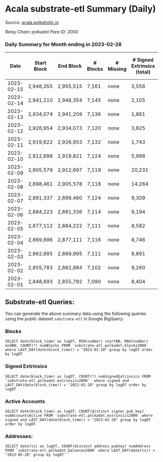 # Acala substrate-etl Summary (Daily)

_Source_: [acala.polkaholic.io](https://acala.polkaholic.io)

*Relay Chain*: polkadot
*Para ID*: 2000



### Daily Summary for Month ending in 2023-02-28


| Date | Start Block | End Block | # Blocks | # Missing | # Signed Extrinsics (total) | # Active Accounts | # Addresses with Balances | # Events | # Transfers | # XCM Transfers In | # XCM Transfers Out |
| ---- | ----------- | --------- | -------- | --------- | --------------------------- | ----------------- | ------------------------- | -------- | ----------- | ------------------ | ------------------- |
| 2023-02-15 | 2,948,355 | 2,955,515 | 7,161 | none  | 3,558 | 531 | 157,413 | 69,895 | 3,192 ($1,108,999.77) |   |   |
| 2023-02-14 | 2,941,210 | 2,948,354 | 7,145 | none  | 2,105 | 403 |  | 60,003 | 1,849 ($671,093.32) |   |   |
| 2023-02-13 | 2,934,074 | 2,941,209 | 7,136 | none  | 1,861 | 415 |  | 58,184 | 1,705 ($635,025.23) |   |   |
| 2023-02-12 | 2,926,954 | 2,934,073 | 7,120 | none  | 3,625 | 453 | 157,338 | 70,711 | 3,465 ($523,629.19) | 120 ($261,432.17) | 90 ($257,118.35) |
| 2023-02-11 | 2,919,822 | 2,926,953 | 7,132 | none  | 1,743 | 405 | 157,309 | 56,918 | 1,470 ($1,265,223.79) | 98 ($143,459.01) | 89 ($122,987.85) |
| 2023-02-10 | 2,912,698 | 2,919,821 | 7,124 | none  | 5,998 | 531 | 157,265 | 81,061 | 2,758 ($556,568.44) | 101 ($72,610.08) | 111 ($155,484.63) |
| 2023-02-09 | 2,905,579 | 2,912,697 | 7,119 | none  | 20,231 | 10,221 | 157,226 | 176,240 | 13,351 ($1,956,158.89) | 242 ($132,449.58) | 252 ($290,249.83) |
| 2023-02-08 | 2,898,461 | 2,905,578 | 7,118 | none  | 14,264 | 1,251 | 166,618 | 130,939 | 6,727 ($15,652,559.20) |   |   |
| 2023-02-07 | 2,891,337 | 2,898,460 | 7,124 | none  | 9,309 | 566 | 167,225 | 98,005 | 2,470 ($1,142,231.54) |   |   |
| 2023-02-06 | 2,884,223 | 2,891,336 | 7,114 | none  | 9,194 | 1,048 | 161,099 | 95,363 | 2,143 ($602,734.27) |   |   |
| 2023-02-05 | 2,877,112 | 2,884,222 | 7,111 | none  | 8,582 | 427 | 167,782 | 92,057 | 1,836 ($510,673.32) |   |   |
| 2023-02-04 | 2,869,996 | 2,877,111 | 7,116 | none  | 8,746 | 495 | 167,752 | 92,877 | 1,975 ($901,417.49) | 84 ($51,873.09) | 118 ($70,021.66) |
| 2023-02-03 | 2,862,885 | 2,869,995 | 7,111 | none  | 8,891 | 530 | 167,709 | 94,507 | 2,183 ($1,382,961.23) | 139 ($137,621.57) | 154 ($132,361.58) |
| 2023-02-02 | 2,855,783 | 2,862,884 | 7,102 | none  | 9,260 | 788 | 167,673 | 96,923 | 2,562 ($1,468,627.52) | 86 ($50,770.26) | 147 ($166,053.17) |
| 2023-02-01 | 2,848,693 | 2,855,782 | 7,090 | none  | 8,404 | 458 | 167,618 | 89,967 | 1,535 ($500,345.03) | 72 ($38,386.13) | 99 ($127,620.76) |

## Substrate-etl Queries:
You can generate the above summary data using the following queries using the public dataset `substrate-etl` in Google BigQuery:


### Blocks
```
SELECT date(block_time) as logDT, MIN(number) startBN, MAX(number) endBN, COUNT(*) numBlocks FROM `substrate-etl.polkadot.blocks2000`  where LAST_DAY(date(block_time)) = "2023-02-28" group by logDT order by logDT
```


### Signed Extrinsics
```
SELECT date(block_time) as logDT, COUNT(*) numSignedExtrinsics FROM `substrate-etl.polkadot.extrinsics2000`  where signed and LAST_DAY(date(block_time)) = "2023-02-28" group by logDT order by logDT
```


### Active Accounts
```
SELECT date(block_time) as logDT, COUNT(distinct signer_pub_key) numAccountsActive FROM `substrate-etl.polkadot.extrinsics2000` where signed and LAST_DAY(date(block_time)) = "2023-02-28" group by logDT order by logDT
```


### Addresses:
```
SELECT date(ts) as logDT, COUNT(distinct address_pubkey) numAddress FROM `substrate-etl.polkadot.balances2000` where LAST_DAY(date(ts)) = "2023-02-28" group by logDT```

